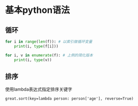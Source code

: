 # 基本python语法

## 循环

```python
for i in range(len(f)): # 以索引做循环变量
    print(i, type(f[i]))

for i, v in enumerate(f): # 上例的简化版本
    print(i, type(v))
```

## 排序

使用lambda表达式指定排序关键字

```
great.sort(key=lambda person: person['age'], reverse=True)
```


